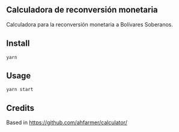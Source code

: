 Calculadora de reconversión monetaria
---

Calculadora para la reconversión monetaria a Bolívares Soberanos.


Install
---

`yarn`


Usage
---

`yarn start`

Credits
---

Based in https://github.com/ahfarmer/calculator/